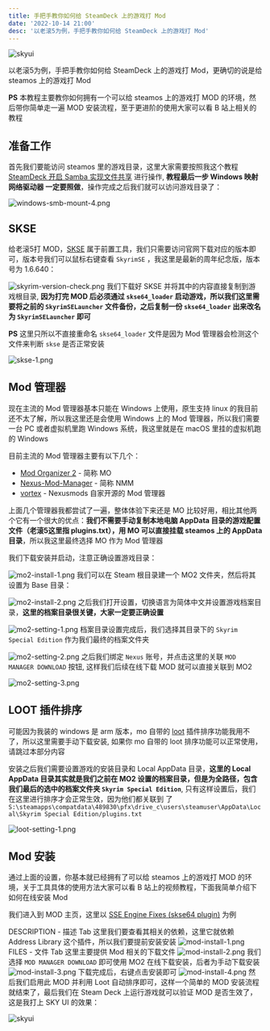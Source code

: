 ```yaml
---
title: 手把手教你如何给 SteamDeck 上的游戏打 Mod
date: '2022-10-14 21:00'
desc: '以老滚5为例，手把手教你如何给 SteamDeck 上的游戏打 Mod'
---
```


![skyui](./skyui.jpg)

以老滚5为例，手把手教你如何给 SteamDeck 上的游戏打 Mod，更确切的说是给 steamos 上的游戏打 Mod

**PS** 本教程主要教你如何拥有一个可以给 steamos 上的游戏打 MOD 的环境，然后带你简单走一遍 MOD 安装流程，至于更进阶的使用大家可以看 B 站上相关的教程

## 准备工作

首先我们要能访问 steamos 里的游戏目录，这里大家需要按照我这个教程 [SteamDeck 开启 Samba 实现文件共享](../steamdeck-smba) 进行操作, **教程最后一步 Windows 映射网络驱动器 一定要照做**，操作完成之后我们就可以访问游戏目录了：

![windows-smb-mount-4.png](../steamdeck-smba/windows-smb-mount-4.png)
## SKSE

给老滚5打 MOD，[SKSE](https://skse.silverlock.org/) 属于前置工具，我们只需要访问官网下载对应的版本即可，版本号我们可以鼠标右键查看 `SkyrimSE` ，我这里是最新的周年纪念版，版本号为 1.6.640：

![skyrim-version-check.png](./skyrim-version-check.png)
我们下载好 SKSE 并将其中的内容直接复制到游戏根目录, **因为打完 MOD 后必须通过 `skse64_loader` 启动游戏，所以我们这里需要将之前的 `SkyrimSELauncher` 文件备份，之后复制一份 `skse64_loader` 出来改名为 `SkyrimSELauncher` 即可**

**PS** 这里只所以不直接重命名 `skse64_loader` 文件是因为 Mod 管理器会检测这个文件来判断 `skse` 是否正常安装

![skse-1.png](./skse-1.png)

## Mod 管理器

现在主流的 Mod 管理器基本只能在 Windows 上使用，原生支持 linux 的我目前还不太了解，所以我这里还是会使用 Windows 上的 Mod 管理器，所以我们需要一台 PC 或者虚拟机里跑 Windows 系统，我这里就是在 macOS 里挂的虚拟机跑的 Windows

目前主流的 Mod 管理器主要有以下几个：

- [Mod Organizer 2](https://github.com/ModOrganizer2/modorganizer) - 简称 MO
- [Nexus-Mod-Manager](https://github.com/Nexus-Mods/Nexus-Mod-Manager) - 简称 NMM
- [vortex](https://www.nexusmods.com/about/vortex) - Nexusmods 自家开源的 Mod 管理器

上面几个管理器我都尝试了一遍，整体体验下来还是 MO 比较好用，相比其他两个它有一个很大的优点：**我们不需要手动复制本地电脑 AppData 目录的游戏配置文件（老滚5这里指 plugins.txt），用 MO 可以直接挂载 steamos 上的 AppData 目录**，所以我这里最终选择 MO 作为 Mod 管理器

我们下载安装并启动，注意正确设置游戏目录：

![mo2-install-1.png](./mo2-install-1.png)
我们可以在 Steam 根目录建一个 MO2 文件夹，然后将其设置为 Base 目录：

![mo2-install-2.png](./mo2-install-2.png)
之后我们打开设置，切换语言为简体中文并设置游戏档案目录，**这里的档案目录很关键，大家一定要正确设置**

![mo2-setting-1.png](./mo2-setting-1.png)
档案目录设置完成后，我们选择其目录下的 `Skyrim Special Edition` 作为我们最终的档案文件夹

![mo2-setting-2.png](./mo2-setting-2.png)
之后我们绑定 `Nexus` 账号，并点击这里的关联 `MOD MANAGER DOWNLOAD` 按钮, 这样我们后续在线下载 MOD 就可以直接关联到 MO2

![mo2-setting-3.png](./mo2-setting-3.png)
## LOOT 插件排序

可能因为我装的 windows 是 arm 版本，mo 自带的 [loot](https://github.com/loot/loot) 插件排序功能我用不了，所以这里需要手动下载安装, 如果你 mo 自带的 loot 排序功能可以正常使用，请跳过本部分内容

安装之后我们需要设置游戏的安装目录和 Local AppData 目录，**这里的 Local AppData 目录其实就是我们之前在 MO2 设置的档案目录，但是为全路径，包含我们最后的选中的档案文件夹 `Skyrim Special Edition`**, 只有这样设置后，我们在这里进行排序才会正常生效，因为他们都关联到 了`S:\steamapps\compatdata\489830\pfx\drive_c\users\steamuser\AppData\Local\Skyrim Special Edition/plugins.txt` 

![loot-setting-1.png](./loot-setting-1.png)
## Mod 安装

通过上面的设置，你基本就已经拥有了可以给 steamos 上的游戏打 MOD 的环境，关于工具具体的使用方法大家可以看 B 站上的视频教程，下面我简单介绍下如何在线安装 Mod

我们进入到 MOD 主页，这里以 [SSE Engine Fixes (skse64 plugin)](https://www.nexusmods.com/skyrimspecialedition/mods/17230) 为例

DESCRIPTION - 描述 Tab 这里我们要查看其相关的依赖，这里它就依赖 Address Library 这个插件，所以我们要提前安装安装
![mod-install-1.png](./mod-install-1.png)
FILES - 文件 Tab 这里主要提供 Mod 相关的下载文件
![mod-install-2.png](./mod-install-2.png)
我们选择 `MOD MANAGER DOWNLOAD` 即可使用 MO2 在线下载安装，后者为手动下载安装
![mod-install-3.png](./mod-install-3.png)
下载完成后，右键点击安装即可
![mod-install-4.png](./mod-install-4.png)
然后我们启用此 MOD 并利用 Loot 自动排序即可，这样一个简单的 MOD 安装流程就结束了，最后我们在 Steam Deck 上运行游戏就可以验证 MOD 是否生效了，这是我打上 SKY UI 的效果：

![skyui](./skyui.jpg)